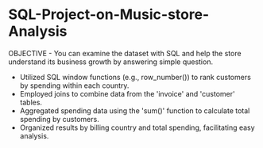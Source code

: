 # SQL-Project-on-Music-store-Analysis

OBJECTIVE - You can examine the dataset with SQL and help the store understand its business growth by answering simple question.

- Utilized SQL window functions (e.g., row_number()) to rank customers by spending within each country.
- Employed joins to combine data from the 'invoice' and 'customer' tables.
- Aggregated spending data using the 'sum()' function to calculate total spending by customers.
- Organized results by billing country and total spending, facilitating easy analysis.

